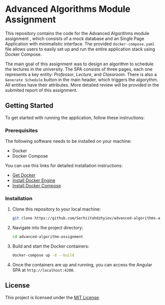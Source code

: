 # Advanced Algorithms Module Assignment

This repository contains the code for the Advanced Algorithms module assignment
, which consists of a mock database and an Single Page Application with
minimalistic interface. The provided `docker-compose.yaml` file allows users to
easily set up and run the entire application stack using Docker Compose.

The main goal of this assignment was to design an algorithm to schedule the
lectures in the university. The SPA consists of three pages, each one represents
a key entity: _Professor_, _Lecture_, and _Classroom_. There is also a
`Generate Schedule` button in the main header, which triggers the algorythm. All
entities have their attributes. More detailed review will be provided in the
submited report of this assignment.

## Getting Started

To get started with running the application, follow these instructions:

### Prerequisites

The following software needs to be installed on your machine:

- Docker
- Docker Compose

You can use this links for detailed installation instructions:

- [Get Docker](https://docs.docker.com/get-docker/)
- [Install Docker Engine](https://docs.docker.com/engine/install/)
- [Install Docker Compose](https://docs.docker.com/compose/install/)

### Installation

1. Clone this repository to your local machine:

   ```bash
   git clone https://github.com/SerhiiYahdzhyiev/advanced-algorithms-assignment.git
   ```

2. Navigate into the project directory:

   ```bash
   cd advanced-algorithm-assignment
   ```

3. Build and start the Docker containers:

   ```bash
   docker-compose up -d --build
   ```

4. Once the containers are up and running, you can access the Angular SPA at
   `http://localhost:4200`.

## License

This project is licensed under the [MIT License](LICENSE.md).
